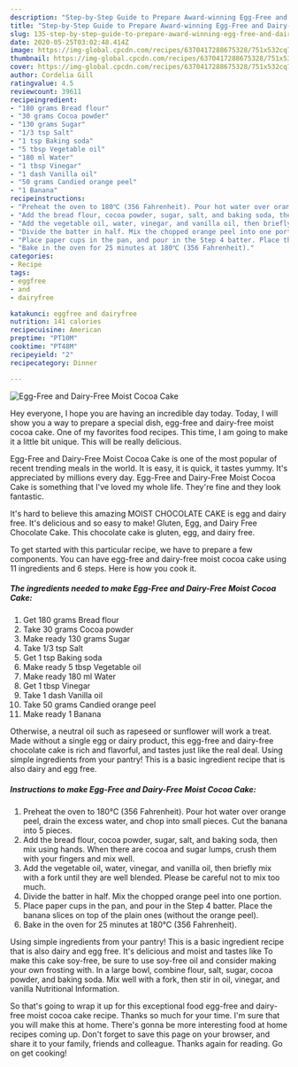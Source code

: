 ```yaml
---
description: "Step-by-Step Guide to Prepare Award-winning Egg-Free and Dairy-Free Moist Cocoa Cake"
title: "Step-by-Step Guide to Prepare Award-winning Egg-Free and Dairy-Free Moist Cocoa Cake"
slug: 135-step-by-step-guide-to-prepare-award-winning-egg-free-and-dairy-free-moist-cocoa-cake
date: 2020-05-25T03:02:48.414Z
image: https://img-global.cpcdn.com/recipes/6370417288675328/751x532cq70/egg-free-and-dairy-free-moist-cocoa-cake-recipe-main-photo.jpg
thumbnail: https://img-global.cpcdn.com/recipes/6370417288675328/751x532cq70/egg-free-and-dairy-free-moist-cocoa-cake-recipe-main-photo.jpg
cover: https://img-global.cpcdn.com/recipes/6370417288675328/751x532cq70/egg-free-and-dairy-free-moist-cocoa-cake-recipe-main-photo.jpg
author: Cordelia Gill
ratingvalue: 4.5
reviewcount: 39611
recipeingredient:
- "180 grams Bread flour"
- "30 grams Cocoa powder"
- "130 grams Sugar"
- "1/3 tsp Salt"
- "1 tsp Baking soda"
- "5 tbsp Vegetable oil"
- "180 ml Water"
- "1 tbsp Vinegar"
- "1 dash Vanilla oil"
- "50 grams Candied orange peel"
- "1 Banana"
recipeinstructions:
- "Preheat the oven to 180℃ (356 Fahrenheit). Pour hot water over orange peel, drain the excess water, and chop into small pieces. Cut the banana into 5 pieces."
- "Add the bread flour, cocoa powder, sugar, salt, and baking soda, then mix using hands. When there are cocoa and sugar lumps, crush them with your fingers and mix well."
- "Add the vegetable oil, water, vinegar, and vanilla oil, then briefly mix with a fork until they are well blended. Please be careful not to mix too much."
- "Divide the batter in half. Mix the chopped orange peel into one portion."
- "Place paper cups in the pan, and pour in the Step 4 batter. Place the banana slices on top of the plain ones (without the orange peel)."
- "Bake in the oven for 25 minutes at 180℃ (356 Fahrenheit)."
categories:
- Recipe
tags:
- eggfree
- and
- dairyfree

katakunci: eggfree and dairyfree 
nutrition: 141 calories
recipecuisine: American
preptime: "PT10M"
cooktime: "PT48M"
recipeyield: "2"
recipecategory: Dinner

---
```



![Egg-Free and Dairy-Free Moist Cocoa Cake](https://img-global.cpcdn.com/recipes/6370417288675328/751x532cq70/egg-free-and-dairy-free-moist-cocoa-cake-recipe-main-photo.jpg)

Hey everyone, I hope you are having an incredible day today. Today, I will show you a way to prepare a special dish, egg-free and dairy-free moist cocoa cake. One of my favorites food recipes. This time, I am going to make it a little bit unique. This will be really delicious.

Egg-Free and Dairy-Free Moist Cocoa Cake is one of the most popular of recent trending meals in the world. It is easy, it is quick, it tastes yummy. It's appreciated by millions every day. Egg-Free and Dairy-Free Moist Cocoa Cake is something that I've loved my whole life. They're fine and they look fantastic.

It&#39;s hard to believe this amazing MOIST CHOCOLATE CAKE is egg and dairy free. It&#39;s delicious and so easy to make! Gluten, Egg, and Dairy Free Chocolate Cake. This chocolate cake is gluten, egg, and dairy free.


To get started with this particular recipe, we have to prepare a few components. You can have egg-free and dairy-free moist cocoa cake using 11 ingredients and 6 steps. Here is how you cook it.

<!--inarticleads1-->

##### The ingredients needed to make Egg-Free and Dairy-Free Moist Cocoa Cake:

1. Get 180 grams Bread flour
1. Take 30 grams Cocoa powder
1. Make ready 130 grams Sugar
1. Take 1/3 tsp Salt
1. Get 1 tsp Baking soda
1. Make ready 5 tbsp Vegetable oil
1. Make ready 180 ml Water
1. Get 1 tbsp Vinegar
1. Take 1 dash Vanilla oil
1. Take 50 grams Candied orange peel
1. Make ready 1 Banana


Otherwise, a neutral oil such as rapeseed or sunflower will work a treat. Made without a single egg or dairy product, this egg-free and dairy-free chocolate cake is rich and flavorful, and tastes just like the real deal. Using simple ingredients from your pantry! This is a basic ingredient recipe that is also dairy and egg free. 

<!--inarticleads2-->

##### Instructions to make Egg-Free and Dairy-Free Moist Cocoa Cake:

1. Preheat the oven to 180℃ (356 Fahrenheit). Pour hot water over orange peel, drain the excess water, and chop into small pieces. Cut the banana into 5 pieces.
1. Add the bread flour, cocoa powder, sugar, salt, and baking soda, then mix using hands. When there are cocoa and sugar lumps, crush them with your fingers and mix well.
1. Add the vegetable oil, water, vinegar, and vanilla oil, then briefly mix with a fork until they are well blended. Please be careful not to mix too much.
1. Divide the batter in half. Mix the chopped orange peel into one portion.
1. Place paper cups in the pan, and pour in the Step 4 batter. Place the banana slices on top of the plain ones (without the orange peel).
1. Bake in the oven for 25 minutes at 180℃ (356 Fahrenheit).


Using simple ingredients from your pantry! This is a basic ingredient recipe that is also dairy and egg free. It&#39;s delicious and moist and tastes like To make this cake soy-free, be sure to use soy-free oil and consider making your own frosting with. In a large bowl, combine flour, salt, sugar, cocoa powder, and baking soda. Mix well with a fork, then stir in oil, vinegar, and vanilla Nutritional Information. 

So that's going to wrap it up for this exceptional food egg-free and dairy-free moist cocoa cake recipe. Thanks so much for your time. I'm sure that you will make this at home. There's gonna be more interesting food at home recipes coming up. Don't forget to save this page on your browser, and share it to your family, friends and colleague. Thanks again for reading. Go on get cooking!
